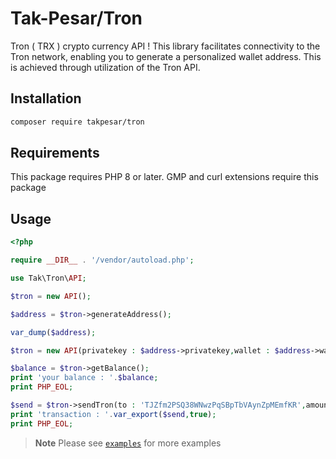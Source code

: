 # Tak-Pesar/Tron
Tron ( TRX ) crypto currency API !
This library facilitates connectivity to the Tron network, enabling you to generate a personalized wallet address. This is achieved through utilization of the Tron API.

## Installation
```bash
composer require takpesar/tron
```

## Requirements

This package requires PHP 8 or later. GMP and curl extensions require this package

## Usage

```php
<?php

require __DIR__ . '/vendor/autoload.php';

use Tak\Tron\API;

$tron = new API();

$address = $tron->generateAddress();

var_dump($address);

$tron = new API(privatekey : $address->privatekey,wallet : $address->wallet);

$balance = $tron->getBalance();
print 'your balance : '.$balance;
print PHP_EOL;

$send = $tron->sendTron(to : 'TJZfm2PSQ38WNwzPqSBpTbVAynZpMEmfKR',amount : 10.5);
print 'transaction : '.var_export($send,true);
print PHP_EOL;
```

> **Note**
> Please see [`examples`](./examples) for more examples
